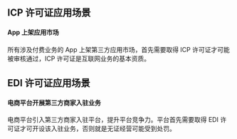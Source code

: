 ## ICP 许可证应用场景
#### App 上架应用市场
所有涉及付费业务的 App 上架第三方应用市场，首先需要取得 ICP 许可证才可能被审核通过，ICP 许可证是互联网业务的基本资质。


## EDI 许可证应用场景
#### 电商平台开展第三方商家入驻业务
电商平台引入第三方商家入驻平台，提升平台竞争力。平台首先需要取得 EDI 许可证才可开设该入驻业务，否则就是无证经营可能受到处罚。
